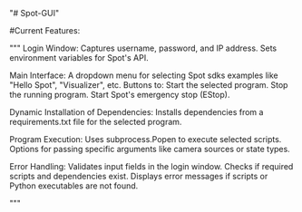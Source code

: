 "# Spot-GUI" 

#Current Features:

"""
Login Window:
Captures username, password, and IP address.
Sets environment variables for Spot's API.

Main Interface:
A dropdown menu for selecting Spot sdks examples like "Hello Spot", "Visualizer", etc.
Buttons to:
Start the selected program.
Stop the running program.
Start Spot's emergency stop (EStop).

Dynamic Installation of Dependencies:
Installs dependencies from a requirements.txt file for the selected program.

Program Execution:
Uses subprocess.Popen to execute selected scripts.
Options for passing specific arguments like camera sources or state types.

Error Handling:
Validates input fields in the login window.
Checks if required scripts and dependencies exist.
Displays error messages if scripts or Python executables are not found.

"""
